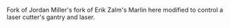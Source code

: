 Fork of Jordan Miller's fork of Erik Zalm's Marlin here modified to control a laser 
cutter's gantry and laser.